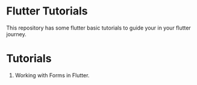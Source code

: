 # Flutter Tutorials
This repository has some flutter basic tutorials to guide your in your flutter journey.

# Tutorials

1. Working with Forms in Flutter.
